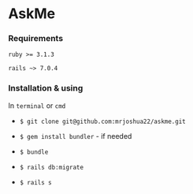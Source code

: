 # AskMe

### Requirements

`ruby >= 3.1.3`

`rails ~> 7.0.4`

### Installation & using

In `terminal` or `cmd`

- `$ git clone git@github.com:mrjoshua22/askme.git`

- `$ gem install bundler` - if needed

- `$ bundle` 

- `$ rails db:migrate`

- `$ rails s`
